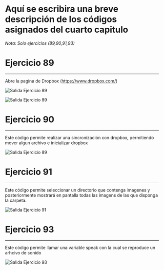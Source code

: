 # Aquí se escribira una breve descripción de los códigos asignados del cuarto capitulo 

*Nota: Solo ejercicios (89,90,91,93)*

# Ejercicio 89
---

Abre la pagina de Dropbox (https://www.dropbox.com/)

 ![Salida Ejercicio 89](/codigosMantenimiento/Capitulo13/ejercicio89.png)

 ![Salida Ejercicio 89](/codigosMantenimiento/Capitulo13/ejercicio89_2.png)


# Ejercicio 90
---

Este código permite realizar una sincronización con dropbox, permitiendo mover algun archivo e inicializar dropbox

 ![Salida Ejercicio 89](/codigosMantenimiento/Capitulo13/ejercicio90.png)

 # Ejercicio 91
---

Este código permite seleccionar un directorio que contenga imagenes y posteriormente mostrará en pantalla todas las imagens de las que disponga la carpeta.

 ![Salida Ejercicio 91](/codigosMantenimiento/Capitulo13/ejercicio91.png)

  # Ejercicio 93
---

Este código permite llamar una variable speak con la cual se reproduce un arhcivo de sonido

 ![Salida Ejercicio 93](/codigosMantenimiento/Capitulo13/ejercicio93.png)

